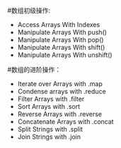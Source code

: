 #数组初级操作:
- Access  Arrays With Indexes
- Manipulate Arrays With push()
- Manipulate Arrays With pop()
- Manipulate Arrays With shift()
- Manipulate Arrays With unshift()

#数组的进阶操作：
- Iterate over Arrays with .map 
- Condense arrays with .reduce
- Filter Arrays with .filter
- Sort Arrays with .sort
- Reverse Arrays with .reverse
- Concatenate Arrays with .concat
- Split Strings with .split
- Join Strings with .join


